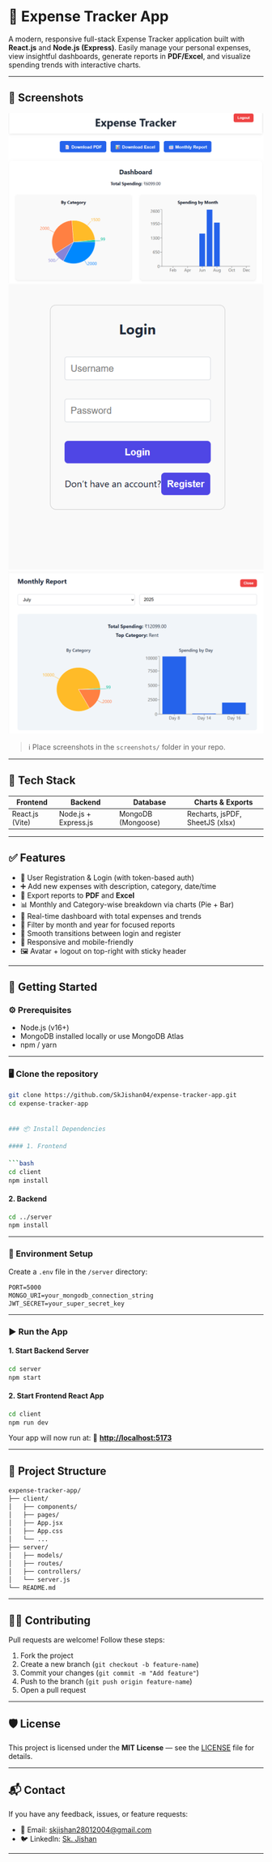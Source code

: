 

# 💸 Expense Tracker App

A modern, responsive full-stack Expense Tracker application built with **React.js** and **Node.js (Express)**. Easily manage your personal expenses, view insightful dashboards, generate reports in **PDF/Excel**, and visualize spending trends with interactive charts.

---

## 📸 Screenshots

![Dashboard Screenshot](dashboard.png)
![Login Screenshot](login.png)
![Monthly Report Screenshot](monthly_report.png)

> ℹ️ Place screenshots in the `screenshots/` folder in your repo.

---

## 🧰 Tech Stack

| Frontend         | Backend             | Database      | Charts & Exports             |
|------------------|---------------------|----------------|-------------------------------|
| React.js (Vite)  | Node.js + Express.js | MongoDB (Mongoose) | Recharts, jsPDF, SheetJS (xlsx) |

---

## ✅ Features

- 🔐 User Registration & Login (with token-based auth)
- ➕ Add new expenses with description, category, date/time
- 📄 Export reports to **PDF** and **Excel**
- 📊 Monthly and Category-wise breakdown via charts (Pie + Bar)
- 🧠 Real-time dashboard with total expenses and trends
- 🔎 Filter by month and year for focused reports
- 🔁 Smooth transitions between login and register
- 📱 Responsive and mobile-friendly
- 🖼️ Avatar + logout on top-right with sticky header

---

## 🚀 Getting Started

### ⚙️ Prerequisites

- Node.js (v16+)
- MongoDB installed locally or use MongoDB Atlas
- npm / yarn

---

### 🖥️ Clone the repository

```bash
git clone https://github.com/SkJishan04/expense-tracker-app.git
cd expense-tracker-app


### 📦 Install Dependencies

#### 1. Frontend

```bash
cd client
npm install
```

#### 2. Backend

```bash
cd ../server
npm install
```

---

### 🔐 Environment Setup

Create a `.env` file in the `/server` directory:

```env
PORT=5000
MONGO_URI=your_mongodb_connection_string
JWT_SECRET=your_super_secret_key
```

---

### ▶️ Run the App

#### 1. Start Backend Server

```bash
cd server
npm start
```

#### 2. Start Frontend React App

```bash
cd client
npm run dev
```

Your app will now run at:
📍 **[http://localhost:5173](http://localhost:5173)**

---

## 📂 Project Structure

```
expense-tracker-app/
├── client/
│   ├── components/
│   ├── pages/
│   ├── App.jsx
│   ├── App.css
│   └── ...
├── server/
│   ├── models/
│   ├── routes/
│   ├── controllers/
│   └── server.js
└── README.md
```

---

## 👨‍💻 Contributing

Pull requests are welcome! Follow these steps:

1. Fork the project
2. Create a new branch (`git checkout -b feature-name`)
3. Commit your changes (`git commit -m "Add feature"`)
4. Push to the branch (`git push origin feature-name`)
5. Open a pull request

---

## 🛡️ License

This project is licensed under the **MIT License** — see the [LICENSE](LICENSE) file for details.

---

## 📬 Contact

If you have any feedback, issues, or feature requests:

* 📧 Email: [skjishan28012004@gmail.com](mailto:skjishan28012004@gmail.com)
* 🐦 LinkedIn: [Sk. Jishan](https://www.linkedin.com/in/sk-jishan-795127256/)
---
